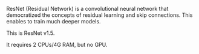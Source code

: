 ResNet (Residual Network) is a convolutional neural network that democratized the concepts of residual learning and skip connections. This enables to train much deeper models.

This is ResNet v1.5.

It requires 2 CPUs/4G RAM, but no GPU.
